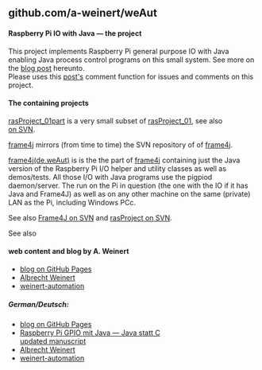 ## github.com/a-weinert/weAut

#### Raspberry Pi IO with Java &mdash; the project

This project implements Raspberry Pi general purpose IO with Java enabling
Java process control programs on this small system. See more on the
[blog post](https://a-weinert.github.io/raspiGPIOjava.html "blog post on Raspberry Pi IO with Java")
hereunto.<br />
Please uses this
[post's](https://a-weinert.github.io/raspiGPIOjava.html "blog post on Raspberry Pi IO with Java")
comment function for issues and comments on this project.

#### The containing projects 

[rasProject_01part](https://github.com/a-weinert/weAut/tree/master/rasProject_01part)
is a very small subset of 
[rasProject_01](https://a-weinert.de/pub/raspberry4remoteServices.pdf "Raspberry for remote services"),
see also  
[on SVN](https://weinert-automation.de/svn/rasProject_01/ "use guest:guest").

[frame4j](https://github.com/a-weinert/weAut/tree/master/frame4j)
mirrors (from time to time) the SVN repository of of [frame4j](https://frame4j.de "a Java framework").

[frame4j(de.weAut)](https://github.com/a-weinert/weAut/tree/master/frame4j/de/weAut)
is is the the part of [frame4j](https://frame4j.de "a Java framework")
containing just the Java version of the Raspberry Pi I/O helper and 
utility classes as well as demos/tests. All those I/O with Java programs
use the pigpiod daemon/server. The run on the Pi in question (the one with the IO if it has
Java and Frame4J) as well as on any other machine on the same (private) LAN as the Pi, including
Windows PCc.

See also
[Frame4J on SVN](https://weinert-automation.de/svn/frame4j/ "use guest:guest")
and
[rasProject on SVN](https://weinert-automation.de/svn/rasProject_01/ "use guest:guest").<br />

See also 

#### web content and blog by A. Weinert
+ [blog on GitHub Pages](https://a-weinert.github.io/index.html "blog startet April 2019")
+ [Albrecht Weinert](https://a-weinert.de/index_en.html "Albrecht's web site")
+ [weinert-automation](https://weinert-automation.de/index_en.html "development service consulting")

##### German/Deutsch:
- [blog on GitHub Pages](https://a-weinert.github.io/index_de.html "blog seit April 2019")
- [Raspberry Pi GPIO mit Java &mdash; Java statt C](https://jaxenter.de/java/java-programmiersprache-c-raspberry-pi-90176 "published by Software & Support Media GmbH")     
  [updated manuscript](https://a-weinert.de/pub/rasPiGPioJava.pdf ".pdf, German")
- [Albrecht Weinert](https://a-weinert.de/index.html "Albrecht Weinerts Web-Bereich")
- [weinert-automation](https://weinert-automation.de/index.html "Entwicklung Service Beratung")

